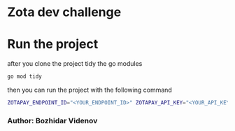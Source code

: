 # Zota dev challenge

# Run the project

after you clone the project tidy the go modules

```bash
go mod tidy
```

then you can run the project with the following command

```bash
ZOTAPAY_ENDPOINT_ID="<YOUR_ENDPOINT_ID>" ZOTAPAY_API_KEY="<YOUR_API_KEY>" ZOTAPAY_CURR="<YOUR_CURRENCY>" ZOTAPAY_MERCHANT_ID="<YOUR_MERCHANT_ID>" ZOTAPAY_BASE_URL="<YOUR_BASE_URL>" go run ./cmd/zota-dev-challenge/main.go
```

### Author: Bozhidar Videnov
